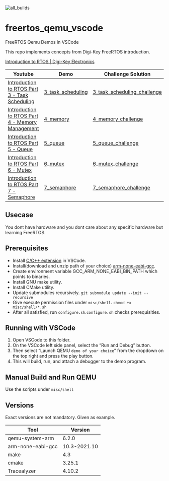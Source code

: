 ![all_builds](https://github.com/aslansq/freertos_qemu_vscode/actions/workflows/c-cpp.yml/badge.svg)
# freertos_qemu_vscode
FreeRTOS Qemu Demos in VSCode

This repo implements concepts from Digi-Key FreeRTOS introduction.

[Introduction to RTOS | Digi-Key Electronics](https://www.youtube.com/playlist?list=PLEBQazB0HUyQ4hAPU1cJED6t3DU0h34bz)

| Youtube                                     | Demo              | Challenge Solution |
|---------------------------------------------|-------------------|--------------------|
|[Introduction to RTOS Part 3 - Task Scheduling](https://www.youtube.com/watch?v=95yUbClyf3E&list=PLEBQazB0HUyQ4hAPU1cJED6t3DU0h34bz&index=3)|[3_task_scheduling](./3_task_scheduling/README.md)|[3_task_scheduling_challenge](./3_task_scheduling_challenge/README.md)|
|[Introduction to RTOS Part 4 - Memory Management ](https://www.youtube.com/watch?v=Qske3yZRW5I&list=PLEBQazB0HUyQ4hAPU1cJED6t3DU0h34bz&index=4)|[4_memory](./4_memory/README.md)|[4_memory_challenge](./4_memory_challenge/README.md)|
|[Introduction to RTOS Part 5 - Queue](https://www.youtube.com/watch?v=pHJ3lxOoWeI&list=PLEBQazB0HUyQ4hAPU1cJED6t3DU0h34bz&index=5)|[5_queue](./5_queue/README.md)|[5_queue_challenge](./5_queue_challenge/README.md)|
|[Introduction to RTOS Part 6 - Mutex](https://www.youtube.com/watch?v=I55auRpbiTs&list=PLEBQazB0HUyQ4hAPU1cJED6t3DU0h34bz&index=6)|[6_mutex](./6_mutex/README.md)|[6_mutex_challenge](./6_mutex_challenge/README.md)|
|[Introduction to RTOS Part 7 - Semaphore](https://www.youtube.com/watch?v=5JcMtbA9QEE&list=PLEBQazB0HUyQ4hAPU1cJED6t3DU0h34bz&index=7)|[7_semaphore](./7_semaphore/README.md)|[7_semaphore_challenge](./7_semaphore_challenge/README.md)|

## Usecase
You dont have hardware and you dont care about any specific hardware but learning FreeRTOS.

## Prerequisites
* Install [C/C++ extension](https://marketplace.visualstudio.com/items?itemName=ms-vscode.cpptools) in VSCode.
* Install(download and unzip path of your choice) [arm-none-eabi-gcc](https://developer.arm.com/tools-and-software/open-source-software/developer-tools/gnu-toolchain/gnu-rm/downloads).
* Create environment variable GCC_ARM_NONE_EABI_BIN_PATH which points to binaries.
* Install GNU make utility.
* Install CMake utility.
* Update submodules recursively. ```git submodule update --init --recursive```
* Give execute permission files under ```misc/shell```. ```chmod +x misc/shell/*.sh```
* After all satisfied, run ```configure.sh```.```configure.sh``` checks prerequisities.

## Running with VSCode
1. Open VSCode to this folder.
2. On the VSCode left side panel, select the “Run and Debug” button.
3. Then select “Launch QEMU ```demo of your choice```” from the dropdown on the top right and press the play button.
4. This will build, run, and attach a debugger to the demo program.

## Manual Build and Run QEMU
Use the scripts under ```misc/shell```

## Versions

Exact versions are not mandatory. Given as example.

| Tool              | Version      |
|-------------------|--------------|
| qemu-system-arm   | 6.2.0        |
| arm-none-eabi-gcc | 10.3-2021.10 |
| make              | 4.3          |
| cmake             | 3.25.1       |
| Tracealyzer       | 4.10.2       |
